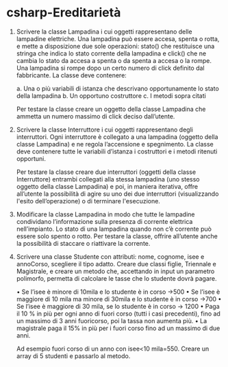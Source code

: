 # csharp-Ereditarietà

1.  Scrivere la classe Lampadina i cui oggetti rappresentano delle lampadine elettriche. Una
    lampadina può essere accesa, spenta o rotta, e mette a disposizione due sole operazioni: stato()
    che restituisce una stringa che indica lo stato corrente della lampadina e click() che ne cambia lo
    stato da accesa a spenta o da spenta a accesa o la rompe. Una lampadina si rompe dopo un
    certo numero di click definito dal fabbricante. La classe deve contenere:
    
      a. Una o più variabili di istanza che descrivano opportunamente lo stato della lampadina
      b. Un opportuno costruttore
      c. I metodi sopra citati
    
    Per testare la classe creare un oggetto della classe Lampadina che ammetta un numero massimo
    di click deciso dall’utente.
    
2.  Scrivere la classe Interruttore i cui oggetti rappresentano degli interruttori. Ogni interruttore è
    collegato a una lampadina (oggetto della classe Lampadina) e ne regola l’accensione e
    spegnimento. La classe deve contenere tutte le variabili d’istanza i costruttori e i metodi ritenuti
    opportuni.

    Per testare la classe creare due interruttori (oggetti della classe Interruttore) entrambi collegati
    alla stessa lampadina (uno stesso oggetto della classe Lampadina) e poi, in maniera iterativa,
    offre all’utente la possibilità di agire su uno dei due interruttori (visualizzando l'esito
    dell’operazione) o di terminare l'esecuzione.

3. Modificare la classe Lampadina in modo che tutte le lampadine condividano l’informazione sulla
   presenza di corrente elettrica nell’impianto. Lo stato di una lampadina quando non c’è corrente
   può essere solo spento o rotto. Per testare la classe, offrire all’utente anche la possibilità di staccare o riattivare la corrente.

4. Scrivere una classe Studente con attributi: nome, cognome, isee e annoCorso, scegliere il tipo
   adatto. Creare due classi figlie, Triennale e Magistrale, e creare un metodo che, accettando in
   input un parametro polimorfo, permetta di calcolare le tasse che lo studente dovrà pagare.
   
      • Se l’isee è minore di 10mila e lo studente è in corso →500
      • Se l’isee è maggiore di 10 mila ma minore di 30mila e lo studente è in corso →700
      • Se l’isee è maggiore di 30 mila, se lo studente è in corso → 1200
      • Paga il 10 % in più per ogni anno di fuori corso (tutti i casi precedenti), fino ad un massimo di 3 anni fuoricorso, poi la tassa non aumenta più.
      • La magistrale paga il 15% in più per i fuori corso fino ad un massimo di due anni.

   Ad esempio fuori corso di un anno con isee<10 mila=550.
   Creare un array di 5 studenti e passarlo al metodo.

